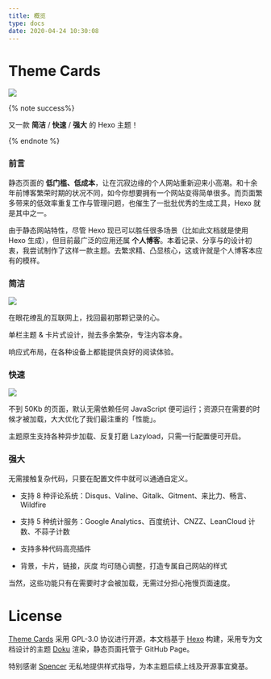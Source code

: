 ```yaml
---
title: 概览
type: docs
date: 2020-04-24 10:30:08
---
```




# Theme Cards

![](/assets/img/coverpic.png)

{% note success%}

又一款 **简洁** / **快速** / **强大** 的 Hexo 主题！

{% endnote %}

### 前言

静态页面的 **低门槛、低成本**，让在沉寂边缘的个人网站重新迎来小高潮。和十余年前博客繁荣时期的状况不同，如今你想要拥有一个网站变得简单很多。而页面繁多带来的低效率重复工作与管理问题，也催生了一批批优秀的生成工具，Hexo 就是其中之一。

由于静态网站特性，尽管 Hexo 现已可以胜任很多场景（比如此文档就是使用 Hexo 生成），但目前最广泛的应用还属 **个人博客**。本着记录、分享与的设计初衷，我尝试制作了这样一款主题。去繁求精、凸显核心，这或许就是个人博客本应有的模样。

### 简洁

![](/assets/img/snips.png)

在眼花缭乱的互联网上，找回最初那颗记录的心。

单栏主题 & 卡片式设计，抛去多余繁杂，专注内容本身。

响应式布局，在各种设备上都能提供良好的阅读体验。

### 快速

![](/assets/img/google-speed-house.png)

不到 50Kb 的页面，默认无需依赖任何 JavaScript 便可运行；资源只在需要的时候才被加载，大大优化了我们最注重的「性能」。

主题原生支持各种异步加载、反复打磨 Lazyload，只需一行配置便可开启。

### 强大

无需接触复杂代码，只要在配置文件中就可以通通自定义。

-   支持 8 种评论系统：Disqus、Valine、Gitalk、Gitment、来比力、畅言、Wildfire

-   支持 5 种统计服务：Google Analytics、百度统计、CNZZ、LeanCloud 计数、不蒜子计数

-   支持多种代码高亮插件

-   背景，卡片，链接，灰度 均可随心调整，打造专属自己网站的样式

当然，这些功能只有在需要时才会被加载，无需过分担心拖慢页面速度。



# License

[Theme Cards](https://github.com/ChrAlpha/hexo-theme-cards) 采用 GPL-3.0 协议进行开源，本文档基于 [Hexo](https://hexo.io/) 构建，采用专为文档设计的主题 [Doku](https://github.com/SukkaW/hexo-theme-doku) 渲染，静态页面托管于 GitHub Page。

特别感谢 [Spencer](https://github.com/spencerwooo) 无私地提供样式指导，为本主题后续上线及开源事宜奠基。
